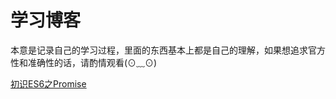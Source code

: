 # 学习博客

本意是记录自己的学习过程，里面的东西基本上都是自己的理解，如果想追求官方性和准确性的话，请酌情观看(⊙﹏⊙) 

[初识ES6之Promise](https://github.com/LyzSg/Blog/issues/2 "初识ES6之Promise")

